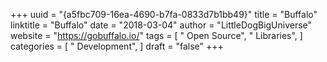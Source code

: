 +++ 
uuid = "{a5fbc709-16ea-4690-b7fa-0833d7b1bb49}" 
title = "Buffalo" 
linktitle = "Buffalo" 
date = "2018-03-04" 
author = "LittleDogBigUniverse" 
website = "https://gobuffalo.io/" 
tags = [ " Open Source", " Libraries",  ] 
categories = [ " Development",  ] 
draft = "false" 
+++ 

 
